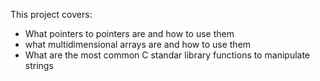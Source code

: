 This project covers: 
* What pointers to pointers are and how to use them
* what multidimensional arrays are and how to use them
* What are the most common C standar library functions to manipulate strings
